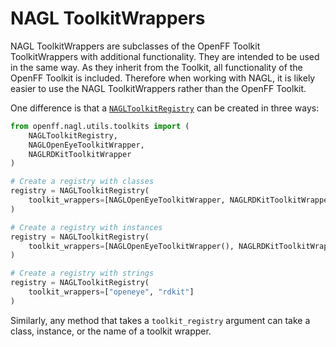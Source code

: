 # NAGL ToolkitWrappers

NAGL ToolkitWrappers are subclasses of the OpenFF Toolkit ToolkitWrappers with additional functionality. They are intended to be used in the same way. As they inherit from the Toolkit, all functionality of the OpenFF Toolkit is included. Therefore when working with NAGL, it is likely easier to use the NAGL ToolkitWrappers rather than the OpenFF Toolkit.

One difference is that a [`NAGLToolkitRegistry`] can be created in three ways:

```python
from openff.nagl.utils.toolkits import (
    NAGLToolkitRegistry,
    NAGLOpenEyeToolkitWrapper,
    NAGLRDKitToolkitWrapper
)

# Create a registry with classes
registry = NAGLToolkitRegistry(
    toolkit_wrappers=[NAGLOpenEyeToolkitWrapper, NAGLRDKitToolkitWrapper]
)

# Create a registry with instances
registry = NAGLToolkitRegistry(
    toolkit_wrappers=[NAGLOpenEyeToolkitWrapper(), NAGLRDKitToolkitWrapper()]
)

# Create a registry with strings
registry = NAGLToolkitRegistry(
    toolkit_wrappers=["openeye", "rdkit"]
)
```

Similarly, any method that takes a `toolkit_registry` argument can take a class, instance, or the name of a toolkit wrapper.

[`NAGLToolkitRegistry`]: openff.nagl.utils.toolkits.registry.NAGLToolkitRegistry